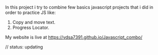 In this project i try to combine few basics javascript projects that i did in order to practice JS like:
  1. Copy and move text.
  2. Progress Locator.


My website is live at https://vdsa7391.github.io/Javascript_combo/



// status: updating
